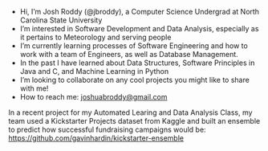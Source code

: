 - Hi, I’m Josh Roddy (@jbroddy), a Computer Science Undergrad at North Carolina State University
- I’m interested in Software Development and Data Analysis, especially as it pertains to Meteorology and serving people
- I’m currently learning processes of Software Engineering and how to work with a team of Engineers, as well as Database Management.
- In the past I have learned about Data Structures, Software Principles in Java and C, and Machine Learning in Python
- I’m looking to collaborate on any cool projects you might like to share with me!  
- How to reach me: joshuabroddy@gmail.com

In a recent project for my Automated Learing and Data Analysis Class, my team used a Kickstarter Projects dataset from Kaggle and built an ensemble to predict how successful fundraising campaigns would be: https://github.com/gavinhardin/kickstarter-ensemble

<!---
jbroddy/jbroddy is a ✨ special ✨ repository because its `README.md` (this file) appears on your GitHub profile.
You can click the Preview link to take a look at your changes.
--->
